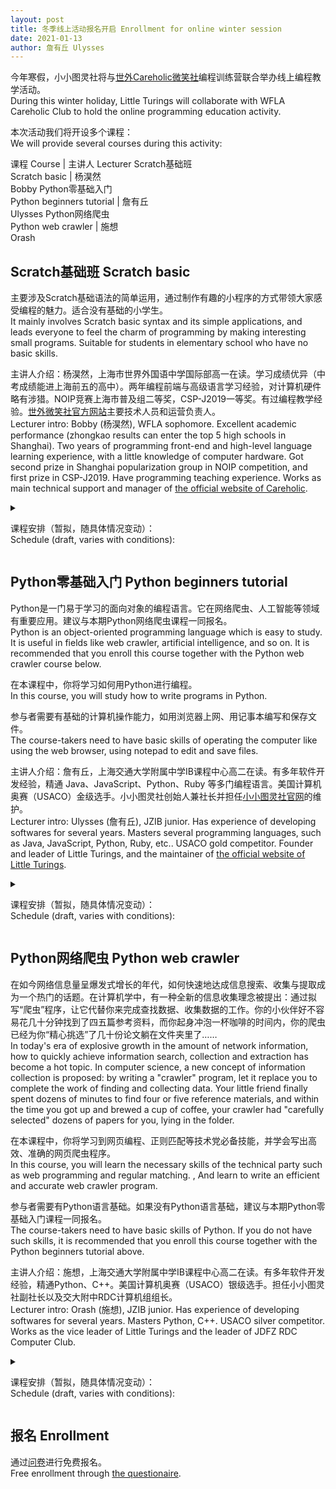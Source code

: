 ```yaml
---
layout: post
title: 冬季线上活动报名开启 Enrollment for online winter session
date: 2021-01-13
author: 詹有丘 Ulysses
---
```


今年寒假，小小图灵社将与[世外Careholic微笑社](http://careholic.cn)编程训练营联合举办线上编程教学活动。<br/>
During this winter holiday, Little Turings will collaborate with WFLA Careholic Club to hold the online programming education activity.

本次活动我们将开设多个课程：<br/>
We will provide several courses during this activity:

课程 Course | 主讲人 Lecturer
Scratch基础班<br/>Scratch basic | 杨淏然<br/>Bobby
Python零基础入门<br/>Python beginners tutorial | 詹有丘<br/>Ulysses
Python网络爬虫<br/>Python web crawler | 施想<br/>Orash

## Scratch基础班 Scratch basic

主要涉及Scratch基础语法的简单运用，通过制作有趣的小程序的方式带领大家感受编程的魅力。适合没有基础的小学生。<br/>
It mainly involves Scratch basic syntax and its simple applications, and leads everyone to feel the charm of programming by making interesting small programs. Suitable for students in elementary school who have no basic skills.

主讲人介绍：杨淏然，上海市世界外国语中学国际部高一在读。学习成绩优异（中考成绩能进上海前五的高中）。两年编程前端与高级语言学习经验，对计算机硬件略有涉猎。NOIP竞赛上海市普及组二等奖，CSP-J2019一等奖。有过编程教学经验。[世外微笑社官方网站](http://careholic.cn)主要技术人员和运营负责人。<br/>
Lecturer intro: Bobby (杨淏然), WFLA sophomore. Excellent academic performance (zhongkao results can enter the top 5 high schools in Shanghai). Two years of programming front-end and high-level language learning experience, with a little knowledge of computer hardware. Got second prize in Shanghai popularization group in NOIP competition, and first prize in CSP-J2019. Have programming teaching experience. Works as main technical support and manager of [the official website of Careholic](http://careholic.cn).

<details>
<summary><p>
课程安排（暂拟，随具体情况变动）：<br/>
Schedule (draft, varies with conditions):
</p></summary>

日期：<br/>
Dates:

1/24, 1/31, 2/7, 2/14, 2/21

每次1.5小时。时间待定。<br/>
1.5 hours per lesson. The start time is undecided.

将包含以下内容：<br/>
Will contain the following contents:

欢乐游乐场<br/>The amusement park | 熟悉Scratch，学会舞台设置和角色布局。<br/>Get familiar with Scratch, learn how to set the stage and characters layout
登陆X星球<br/>Landing in X planet | 学会调整角色大小、角度。<br/>Learn how to configure the size and angle of characters
宠物时装秀<br/>Pet fashion show | 学会组合角色，修改角色的颜色。</br>Learn how to combine characters and configure the color of characters
美丽世界<br/>The beautiful world | 学会绘制简单背景和角色，涂渐变色。<br/>Learn how to draw simple background and characters and apply gradient color
快乐的节日<br/>The happy festival | 开始接触程序，为作品增加背景音乐。<br/>Begin with programs and add background music to the work
海底世界<br/>The undersea world |
活力森林<br/>The dynamic forest |
我喜欢的动物<br/>My favourite animals | 理解时序。学会录音，并通过编程来组织时序，完成一个展示动画。<br/>Understand timing sequence. Learn how to record audio, and organize the timing sequence by programming to finish a animation.

</details>

## Python零基础入门 Python beginners tutorial

Python是一门易于学习的面向对象的编程语言。它在网络爬虫、人工智能等领域有重要应用。建议与本期Python网络爬虫课程一同报名。<br/>
Python is an object-oriented programming language which is easy to study.
It is useful in fields like web crawler, artificial intelligence, and so on.
It is recommended that you enroll this course together with the Python web crawler course below.

在本课程中，你将学习如何用Python进行编程。<br/>
In this course, you will study how to write programs in Python.

参与者需要有基础的计算机操作能力，如用浏览器上网、用记事本编写和保存文件。<br/>
The course-takers need to have basic skills of operating the computer like using the web browser, using notepad to edit and save files.

主讲人介绍：詹有丘，上海交通大学附属中学IB课程中心高二在读。有多年软件开发经验，精通 Java、JavaScript、Python、Ruby 等多门编程语言。美国计算机奥赛（USACO）金级选手。小小图灵社创始人兼社长并担任[小小图灵社官网](https://littleturings.github.io)的维护。<br/>
Lecturer intro: Ulysses (詹有丘), JZIB junior.
Has experience of developing softwares for several years.
Masters several programming languages, such as Java, JavaScript, Python, Ruby, etc..
USACO gold competitor.
Founder and leader of Little Turings, and the maintainer of [the official website of Little Turings](https://littleturings.github.io).

<details>
<summary><p>
课程安排（暂拟，随具体情况变动）：<br/>
Schedule (draft, varies with conditions):
</p></summary>

1/23 14:00 - 17:00 | 计算机基础、环境搭建、基础语法<br/>Basic computer operations, environment, basic syntax
1/24 14:00 - 17:00 | 基本数据类型、运算符、数学<br/>Primitive data types, operators, math
1/25 14:00 - 17:00 | 列表、字符串<br/>Lists, strings
1/26 14:00 - 17:00 | 控制结构、函数<br/>Control flow, functions

</details>

## Python网络爬虫 Python web crawler

在如今网络信息量呈爆发式增长的年代，如何快速地达成信息搜索、收集与提取成为一个热门的话题。在计算机学中，有一种全新的信息收集理念被提出：通过拟写“爬虫”程序，让它代替你来完成查找数据、收集数据的工作。你的小伙伴好不容易花几十分钟找到了四五篇参考资料，而你起身冲泡一杯咖啡的时间内，你的爬虫已经为你“精心挑选”了几十份论文躺在文件夹里了……<br/>
In today's era of explosive growth in the amount of network information, how to quickly achieve information search, collection and extraction has become a hot topic. In computer science, a new concept of information collection is proposed: by writing a "crawler" program, let it replace you to complete the work of finding and collecting data. Your little friend finally spent dozens of minutes to find four or five reference materials, and within the time you got up and brewed a cup of coffee, your crawler had "carefully selected" dozens of papers for you, lying in the folder. 

在本课程中，你将学习到网页编程、正则匹配等技术党必备技能，并学会写出高效、准确的网页爬虫程序。<br/>
In this course, you will learn the necessary skills of the technical party such as web programming and regular matching. , And learn to write an efficient and accurate web crawler program.

参与者需要有Python语言基础。如果没有Python语言基础，建议与本期Python零基础入门课程一同报名。<br/>
The course-takers need to have basic skills of Python.
If you do not have such skills, it is recommended that you enroll this course together with the Python beginners tutorial above.

主讲人介绍：施想，上海交通大学附属中学IB课程中心高二在读。有多年软件开发经验，精通Python、C++。美国计算机奥赛（USACO）银级选手。担任小小图灵社副社长以及交大附中RDC计算机组组长。<br/>
Lecturer intro: Orash (施想), JZIB junior.
Has experience of developing softwares for several years.
Masters Python, C++.
USACO silver competitor.
Works as the vice leader of Little Turings and the leader of JDFZ RDC Computer Club.

<details>
<summary><p>
课程安排（暂拟，随具体情况变动）：<br/>
Schedule (draft, varies with conditions):
</p></summary>

2/1 10:00 - 12:00 | 数据提取与验证码的识别<br/>Data extraction and verification code recognition
2/2 10:00 - 12:00 | Scrapy框架<br/>Scrapy structure
2/3 10:00 - 12:00 | 爬虫数据存储<br/>Crawler data storage
2/4 10:00 - 12:00 | 动态数据抓取<br/>Extraction of dynamic data
2/5 10:00 - 12:00 | 分布式爬虫<br/>Distributed crawler

</details>

## 报名 Enrollment

通过[问卷](https://www.wjx.top/m/104518878.aspx)进行免费报名。<br/>
Free enrollment through [the questionaire](https://www.wjx.top/m/104518878.aspx).
